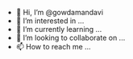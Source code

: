 - 👋 Hi, I’m @gowdamandavi
- 👀 I’m interested in ...
- 🌱 I’m currently learning ...
- 💞️ I’m looking to collaborate on ...
- 📫 How to reach me ...

<!---
gowdamandavi/gowdamandavi is a ✨ special ✨ repository because its `README.md` (this file) appears on your GitHub profile.
You can click the Preview link to take a look at your changes.
--->
